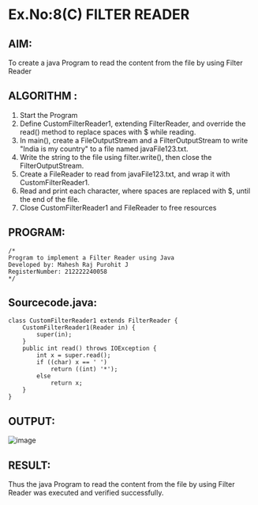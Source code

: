 # Ex.No:8(C) FILTER READER
## AIM:
 To create a java Program to read the content from the file by using Filter Reader 


## ALGORITHM :
1.  Start the Program
2.  Define CustomFilterReader1, extending FilterReader, and override the read() method to replace spaces with $ while reading.
2.	In main(), create a FileOutputStream and a FilterOutputStream to write "India is my country" to a file named javaFile123.txt.
3.	Write the string to the file using filter.write(), then close the FilterOutputStream.
4.	Create a FileReader to read from javaFile123.txt, and wrap it with CustomFilterReader1.
5.	Read and print each character, where spaces are replaced with $, until the end of the file.
6.	Close CustomFilterReader1 and FileReader to free resources


## PROGRAM:
 ```
/*
Program to implement a Filter Reader using Java
Developed by: Mahesh Raj Purohit J
RegisterNumber: 212222240058
*/
```

## Sourcecode.java:
```
class CustomFilterReader1 extends FilterReader {  
    CustomFilterReader1(Reader in) {  
        super(in);  
    }  
    public int read() throws IOException {  
        int x = super.read();  
        if ((char) x == ' ')  
            return ((int) '*');  
        else  
            return x;  
    }  
}  
```

## OUTPUT:

![image](https://github.com/user-attachments/assets/2a33229b-e699-43a1-94d0-ba5f92b95c21)


## RESULT:
Thus the java Program to read the content from the file by using Filter Reader  was executed and verified successfully.









